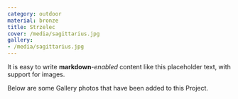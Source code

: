 ```yaml
---
category: outdoor
material: bronze
title: Strzelec
cover: /media/sagittarius.jpg
gallery:
- /media/sagittarius.jpg
---
```


It is easy to write **markdown**-*enabled* content like this placeholder text, with support for images.

Below are some Gallery photos that have been added to this Project.
